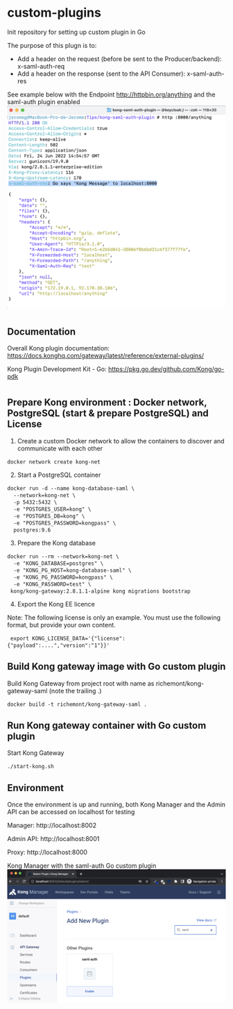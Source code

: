 # custom-plugins
Init repository for setting up custom plugin in Go

The purpose of this plugn is to:
- Add a header on the request (before be sent to the Producer/backend): x-saml-auth-req
- Add a header on the response (sent to the API Consumer): x-saml-auth-res

See example below with the Endpoint http://httpbin.org/anything and the saml-auth plugin enabled
![manager](./image/saml-auth-plugin-result.png)

#
## Documentation
Overall Kong plugin documentation:
https://docs.konghq.com/gateway/latest/reference/external-plugins/

Kong Plugin Development Kit - Go: 
https://pkg.go.dev/github.com/Kong/go-pdk
#

## Prepare Kong environment : Docker network,  PostgreSQL (start & prepare PostgreSQL) and License
1) Create a custom Docker network to allow the containers to discover and communicate with each other
``` 
docker network create kong-net
``` 
2) Start a PostgreSQL container
```
docker run -d --name kong-database-saml \
  --network=kong-net \
  -p 5432:5432 \
  -e "POSTGRES_USER=kong" \
  -e "POSTGRES_DB=kong" \
  -e "POSTGRES_PASSWORD=kongpass" \
  postgres:9.6
```
3) Prepare the Kong database
```
docker run --rm --network=kong-net \
  -e "KONG_DATABASE=postgres" \
  -e "KONG_PG_HOST=kong-database-saml" \
  -e "KONG_PG_PASSWORD=kongpass" \
  -e "KONG_PASSWORD=test" \
 kong/kong-gateway:2.8.1.1-alpine kong migrations bootstrap
```
4) Export the Kong EE licence

Note: The following license is only an example. You must use the following format, but provide your own content.
```
 export KONG_LICENSE_DATA='{"license":{"payload":....","version":"1"}}'

```

## Build Kong gateway image with Go custom plugin
Build Kong Gateway from project root with name as richemont/kong-gateway-saml (note the trailing .)
```
docker build -t richemont/kong-gateway-saml .
```
## Run Kong gateway container with Go custom plugin
Start Kong Gateway
```
./start-kong.sh
```

## Environment
Once the environment is up and running, both Kong Manager and the Admin API can be accessed on localhost for testing

Manager: http://localhost:8002

Admin API: http://localhost:8001

Proxy: http://localhost:8000

Kong Manager with the saml-auth Go custom plugin
![manager](./image/browse-saml-plugin.png)

